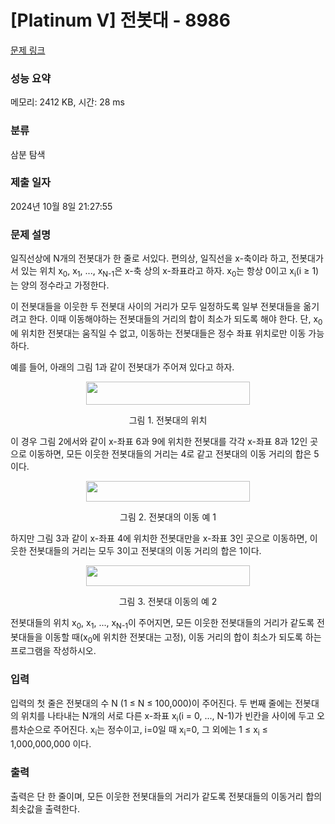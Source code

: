 # [Platinum V] 전봇대 - 8986 

[문제 링크](https://www.acmicpc.net/problem/8986) 

### 성능 요약

메모리: 2412 KB, 시간: 28 ms

### 분류

삼분 탐색

### 제출 일자

2024년 10월 8일 21:27:55

### 문제 설명

<p>일직선상에 N개의 전봇대가 한 줄로 서있다. 편의상, 일직선을 x-축이라 하고, 전봇대가 서 있는 위치 x<sub>0</sub>, x<sub>1</sub>, ..., x<sub>N-1</sub>은 x-축 상의 x-좌표라고 하자. x<sub>0</sub>는 항상 0이고 x<sub>i</sub>(i ≥ 1)는 양의 정수라고 가정한다.</p>

<p>이 전봇대들을 이웃한 두 전봇대 사이의 거리가 모두 일정하도록 일부 전봇대들을 옮기려고 한다. 이때 이동해야하는 전봇대들의 거리의 합이 최소가 되도록 해야 한다. 단, x<sub>0</sub>에 위치한 전봇대는 움직일 수 없고, 이동하는 전봇대들은 정수 좌표 위치로만 이동 가능하다. </p>

<p>예를 들어, 아래의 그림 1과 같이 전봇대가 주어져 있다고 하자.</p>

<p style="text-align: center;"><img alt="" src="https://upload.acmicpc.net/a002346d-e308-48b5-9245-448072550c4b/-/preview/" style="width: 262px; height: 37px;"></p>

<p style="text-align: center;">그림 1. 전봇대의 위치</p>

<p>이 경우 그림 2에서와 같이 x-좌표 6과 9에 위치한 전봇대를 각각 x-좌표 8과 12인 곳으로 이동하면, 모든 이웃한 전봇대들의 거리는 4로 같고 전봇대의 이동 거리의 합은 5이다. </p>

<p style="text-align: center;"><img alt="" src="https://upload.acmicpc.net/dc3c0cc4-44e5-4388-b020-19f2dc895ee2/-/preview/" style="width: 262px; height: 33px;"></p>

<p style="text-align: center;">그림 2. 전봇대의 이동 예 1</p>

<p>하지만 그림 3과 같이 x-좌표 4에 위치한 전봇대만을 x-좌표 3인 곳으로 이동하면, 이웃한 전봇대들의 거리는 모두 3이고 전봇대의 이동 거리의 합은 1이다.</p>

<p style="text-align: center;"><img alt="" src="https://upload.acmicpc.net/6b05f83c-8acc-4408-927e-9055afa11ee1/-/preview/" style="width: 262px; height: 33px;"></p>

<p style="text-align: center;">그림 3. 전봇대 이동의 예 2</p>

<p>전봇대들의 위치 x<sub>0</sub>, x<sub>1</sub>, ..., x<sub>N-1</sub>이 주어지면, 모든 이웃한 전봇대들의 거리가 같도록 전봇대들을 이동할 때(x<sub>0</sub>에 위치한 전봇대는 고정), 이동 거리의 합이 최소가 되도록 하는 프로그램을 작성하시오.</p>

### 입력 

 <p>입력의 첫 줄은 전봇대의 수 N (1 ≤ N ≤ 100,000)이 주어진다. 두 번째 줄에는 전봇대의 위치를 나타내는 N개의 서로 다른 x-좌표 x<sub>i</sub>(i = 0, ..., N-1)가 빈칸을 사이에 두고 오름차순으로 주어진다. x<sub>i</sub>는 정수이고, i=0일 때 x<sub>i</sub>=0, 그 외에는 1 ≤ x<sub>i</sub> ≤ 1,000,000,000 이다.</p>

### 출력 

 <p>출력은 단 한 줄이며, 모든 이웃한 전봇대들의 거리가 같도록 전봇대들의 이동거리 합의 최솟값을 출력한다.</p>

